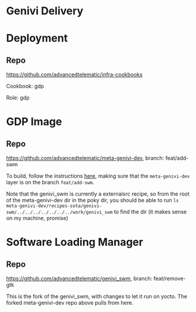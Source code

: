 # Genivi Delivery

# Deployment

## Repo

https://github.com/advancedtelematic/infra-cookbooks

Cookbook: gdp

Role: gdp

# GDP Image

## Repo

https://github.com/advancedtelematic/meta-genivi-dev, branch: feat/add-swm

To build, follow the instructions [here](https://github.com/advancedtelematic/meta-genivi-dev#building-the-genivi-development-platform-gdp), making sure that the `meta-genivi-dev` layer is on the branch `feat/add-swm`.

Note that the genivi_swm is currently a externalsrc recipe, so from the root of the meta-genivi-dev dir in the poky dir, you should be able to run `ls meta-genivi-dev/recipes-sota/genivi-swm/../../../../../../../work/genivi_swm` to find the dir (it makes sense on my machine, promise)

# Software Loading Manager

## Repo

https://github.com/advancedtelematic/genivi_swm, branch: feat/remove-gtk

This is the fork of the genivi_swm, with changes to let it run on yocto. The forked meta-genivi-dev repo above pulls from here.
